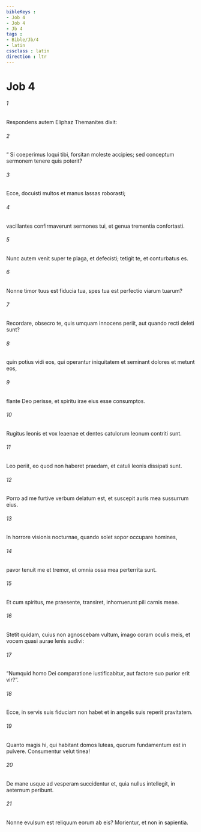 ```yaml
---
bibleKeys : 
- Job 4
- Job 4
- Jb 4
tags : 
- Bible/Jb/4
- latin
cssclass : latin
direction : ltr
---
```


# Job 4

###### 1
Respondens autem Eliphaz Themanites dixit:
###### 2
“ Si coeperimus loqui tibi, forsitan moleste accipies; sed conceptum sermonem tenere quis poterit?
###### 3
Ecce, docuisti multos et manus lassas roborasti;
###### 4
vacillantes confirmaverunt sermones tui, et genua trementia confortasti.
###### 5
Nunc autem venit super te plaga, et defecisti; tetigit te, et conturbatus es.
###### 6
Nonne timor tuus est fiducia tua, spes tua est perfectio viarum tuarum?
###### 7
Recordare, obsecro te, quis umquam innocens periit, aut quando recti deleti sunt?
###### 8
quin potius vidi eos, qui operantur iniquitatem et seminant dolores et metunt eos, 
###### 9
flante Deo perisse, et spiritu irae eius esse consumptos. 
###### 10
Rugitus leonis et vox leaenae et dentes catulorum leonum contriti sunt.
###### 11
Leo periit, eo quod non haberet praedam, et catuli leonis dissipati sunt.
###### 12
Porro ad me furtive verbum delatum est, et suscepit auris mea sussurrum eius.
###### 13
In horrore visionis nocturnae, quando solet sopor occupare homines,
###### 14
pavor tenuit me et tremor, et omnia ossa mea perterrita sunt. 
###### 15
Et cum spiritus, me praesente, transiret, inhorruerunt pili carnis meae.
###### 16
Stetit quidam, cuius non agnoscebam vultum, imago coram oculis meis, et vocem quasi aurae lenis audivi:
###### 17
“Numquid homo Dei comparatione iustificabitur, aut factore suo purior erit vir?”.
###### 18
Ecce, in servis suis fiduciam non habet et in angelis suis reperit pravitatem. 
###### 19
Quanto magis hi, qui habitant domos luteas, quorum fundamentum est in pulvere. Consumentur velut tinea!
###### 20
De mane usque ad vesperam succidentur et, quia nullus intellegit, in aeternum peribunt.
###### 21
Nonne evulsum est reliquum eorum ab eis? Morientur, et non in sapientia.
